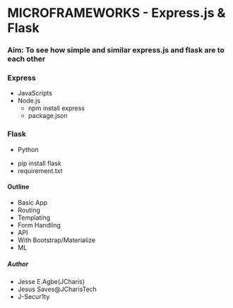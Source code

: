 # MICROFRAMEWORKS - Express.js & Flask
### Aim: To see how simple and similar express.js and flask are to each other

### Express
+ JavaScripts
+ Node.js
  - npm install express
  - package.json


### Flask
+ Python
 - pip install flask
 - requirement.txt



#### Outline
- Basic App
- Routing
- Templating
- Form Handling
- API
- With Bootstrap/Materialize
- ML


##### Author
+ Jesse E.Agbe(JCharis)
+ Jesus Saves@JCharisTech
+ J-Secur1ty